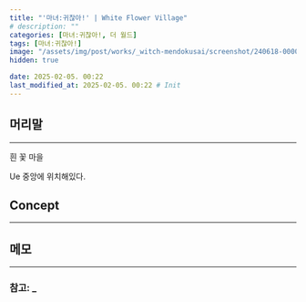 ```yaml
---
title: "'마녀:귀찮아!' | White Flower Village"
# description: ""
categories: [마녀:귀찮아!, 더 월드]
tags: [마녀:귀찮아!]
image: "/assets/img/post/works/_witch-mendokusai/screenshot/240618-000000.png"
hidden: true

date: 2025-02-05. 00:22
last_modified_at: 2025-02-05. 00:22 # Init
---
```


## 머리말

---

흰 꽃 마을  

Ue 중앙에 위치해있다.  

## Concept

---

## 메모

---

### 참고: _
